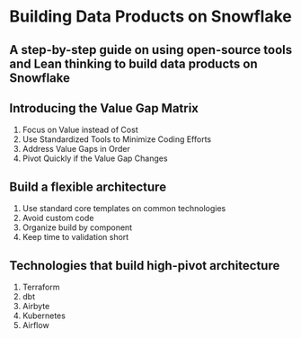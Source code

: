 # Building Data Products on Snowflake
## A step-by-step guide on using open-source tools and Lean thinking to build data products on Snowflake


## Introducing the Value Gap Matrix
1. Focus on Value instead of Cost
2. Use Standardized Tools to Minimize Coding Efforts
3. Address Value Gaps in Order
4. Pivot Quickly if the Value Gap Changes

## Build a flexible architecture
1. Use standard core templates on common technologies
2. Avoid custom code
3. Organize build by component
4. Keep time to validation short

## Technologies that build high-pivot architecture
1. Terraform
2. dbt
3. Airbyte
4. Kubernetes
5. Airflow

